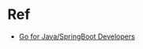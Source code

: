 # Ref

- [Go for Java/SpringBoot Developers](https://www.sivalabs.in/go-for-java-springboot-developers/)